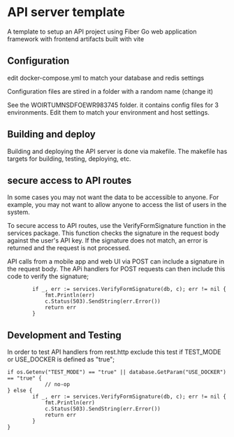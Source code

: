 # API server template

A template to setup an API project using Fiber Go web application framework with frontend artifacts built with vite

## Configuration

edit docker-compose.yml to match your database and redis settings

Configuration files are stired in a folder with a random name (change it)

See the WOIRTUMNSDFOEWR983745 folder.  it contains config files for 3 environments. Edit them to match your environment and host settings.

## Building and deploy

Building and deploying the API server is done via makefile.  The makefile has targets for building, testing, deploying, etc.

## secure access to API routes

In some cases you may not want the data to be accessible to anyone.  For example, you may not want to allow anyone to access the list of users in the system.

To secure access to API routes, use the VerifyFormSignature function in the services package.  This function checks the signature in the request body against the user's API key.  If the signature does not match, an error is returned and the request is not processed.


API calls from a mobile app and web UI via POST can include a signature in the request body.  The APi handlers for POST requests can then include this code to verify the signature;

```
		if _, err := services.VerifyFormSignature(db, c); err != nil {
			fmt.Println(err)
			c.Status(503).SendString(err.Error())
			return err
		}
```

## Development and Testing

In order to test API handlers from rest.http exclude this test if TEST_MODE or USE_DOCKER is defined as "true";
```
if os.Getenv("TEST_MODE") == "true" || database.GetParam("USE_DOCKER") == "true" {
			// no-op
} else {
		if _, err := services.VerifyFormSignature(db, c); err != nil {
			fmt.Println(err)
			c.Status(503).SendString(err.Error())
			return err
		} 
}
```

